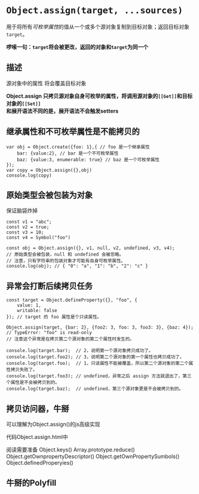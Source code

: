 `Object.assign(target, ...sources)`
===================================
用于将所有*可枚举属性*的值从一个或多个源对象复制到目标对象；返回目标对象`target`。

**啰嗦一句：`target`将会被更改，返回的对象和`target`为同一个**

描述
-----------------------------------
源对象中的属性 将会覆盖目标对象

**Object.assign 只拷贝源对象自身可枚举的属性，将调用源对象的`[[Get]]`和目标对象的`[[Set]]`**    
**和展开语法不同的是，展开语法不会触发setters**


继承属性和不可枚举属性是不能拷贝的
-----------------------------------
```
var obj = Object.create({foo: 1},{ // foo 是一个继承属性
    bar: {value:2}, // bar 是一个不可枚举属性
    baz: {value:3, enumerable: true} // baz 是一个可枚举属性
});
var copy = Object.assign({},obj)
console.log(copy)
```


原始类型会被包装为对象
--------------------------------

保证脑袋炸掉
```
const v1 = "abc";
const v2 = true;
const v3 = 10;
const v4 = Symbol("foo")

const obj = Object.assign({}, v1, null, v2, undefined, v3, v4); 
// 原始类型会被包装，null 和 undefined 会被忽略。
// 注意，只有字符串的包装对象才可能有自身可枚举属性。
console.log(obj); // { "0": "a", "1": "b", "2": "c" }
```


异常会打断后续拷贝任务
-------------------------------
```
const target = Object.defineProperty({}, "foo", {
    value: 1,
    writable: false
}); // target 的 foo 属性是个只读属性。

Object.assign(target, {bar: 2}, {foo2: 3, foo: 3, foo3: 3}, {baz: 4});
// TypeError: "foo" is read-only
// 注意这个异常是在拷贝第二个源对象的第二个属性时发生的。

console.log(target.bar);  // 2，说明第一个源对象拷贝成功了。
console.log(target.foo2); // 3，说明第二个源对象的第一个属性也拷贝成功了。
console.log(target.foo);  // 1，只读属性不能被覆盖，所以第二个源对象的第二个属性拷贝失败了。
console.log(target.foo3); // undefined，异常之后 assign 方法就退出了，第三个属性是不会被拷贝到的。
console.log(target.baz);  // undefined，第三个源对象更是不会被拷贝到的。
```


拷贝访问器，牛掰
------------------------------
可以理解为Object.assign()的js高级实现

代码Object.assign.html中

阅读需要准备 Object.keys() Array.prototype.reduce() Object.getOwnpropertyDescriptor() Object.getOwnPropertySumbols() Object.definedProperyies()



牛掰的Polyfill
-----------------------------